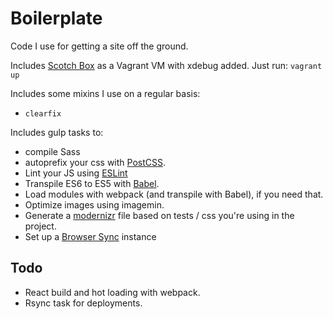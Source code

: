 # Boilerplate
Code I use for getting a site off the ground.

Includes [Scotch Box](https://box.scotch.io/) as a Vagrant VM with xdebug added. Just run:
`vagrant up`

Includes some mixins I use on a regular basis:

- `clearfix` 


Includes gulp tasks to:

- compile Sass
- autoprefix your css with [PostCSS](https://github.com/postcss/postcss).
- Lint your JS using [ESLint](http://eslint.org/)
- Transpile ES6 to ES5 with [Babel](https://babeljs.io/).
- Load modules with webpack (and transpile with Babel), if you need that.
- Optimize images using imagemin.
- Generate a [modernizr](https://modernizr.com/) file based on tests / css you're using in the project.
- Set up a [Browser Sync](http://www.browsersync.io/) instance

## Todo

- React build and hot loading with webpack.
- Rsync task for deployments.